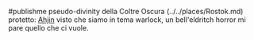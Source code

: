#publishme 
pseudo-divinity della Coltre Oscura (../../places/Rostok.md)
protetto: [Ahjin](../wapagos/Ahjin.md)
visto che siamo in tema warlock, un bell'eldritch horror mi pare quello che ci vuole. 
